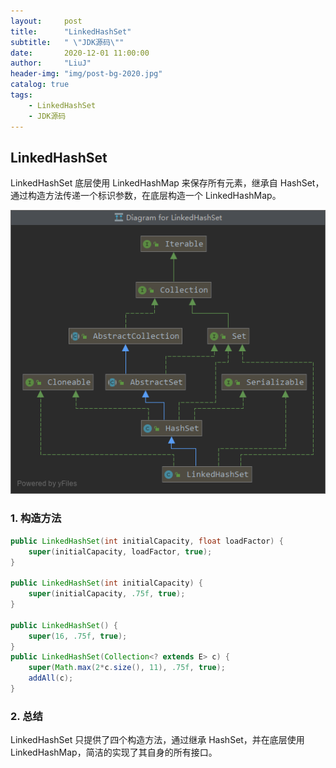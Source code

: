 ```yaml
---
layout:     post
title:      "LinkedHashSet"
subtitle:   " \"JDK源码\""
date:       2020-12-01 11:00:00
author:     "LiuJ"
header-img: "img/post-bg-2020.jpg"
catalog: true
tags:
	- LinkedHashSet
    - JDK源码
---
```


## LinkedHashSet 

LinkedHashSet 底层使用 LinkedHashMap 来保存所有元素，继承自 HashSet，通过构造方法传递一个标识参数，在底层构造一个 LinkedHashMap。

![](https://raw.githubusercontent.com/Millione/pb/master/img/20201105154053.png)

### 1. 构造方法

```java
public LinkedHashSet(int initialCapacity, float loadFactor) {
    super(initialCapacity, loadFactor, true);
}

public LinkedHashSet(int initialCapacity) {
    super(initialCapacity, .75f, true);
}

public LinkedHashSet() {
    super(16, .75f, true);
}
public LinkedHashSet(Collection<? extends E> c) {
    super(Math.max(2*c.size(), 11), .75f, true);
    addAll(c);
}
```

### 2. 总结

LinkedHashSet 只提供了四个构造方法，通过继承 HashSet，并在底层使用 LinkedHashMap，简洁的实现了其自身的所有接口。